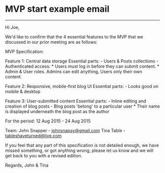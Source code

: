 # MVP start example email
---

Hi Joe,

We'd like to confirm that the 4 essential features to the MVP that we discussed in our prior meeting are as follows:

MVP Specification:

  Feature 1: Central data storage
  Essential parts:
  	- Users & Posts collections
  	- Authenticated access:
  		* Users must log in before they can submit content.
  		* Admin & User roles. Admins can edit anything, Users only their own content.

  Feature 2: Responsive, mobile-first blog UI
  Essential parts:
  	- Looks good on mobile & desktop

  Feature 3: User-submitted content
  Essential parts:
  	- Inline editing and creation of blog posts
  	- Blog posts 'belong' to a particular user
      * Their name is displayed underneath the blog post as the author

For the period:
12 Aug 2015 - 24 Aug 2015

Team:
John Snapper - johnsnapsy@gmail.com
Tina Table - tableshaveturned@live.com

If you feel that any part of this specification is not detailed enough, we have missed something, or got anything wrong, please let us know and we will get back to you with a revised edition.

Regards,
John & Tina